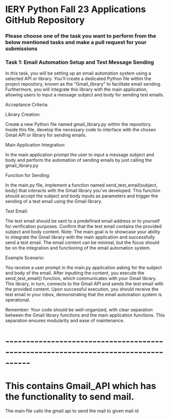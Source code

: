 # IERY Python Fall 23 Applications GitHub Repository

### Please choose one of the task you want to perform from the below mentioned tasks and make a pull request for your submissions

### Task 1: Email Automation Setup and Test Message Sending

In this task, you will be setting up an email automation system using a selected API or library. You'll create a dedicated Python file within the project repository, known as the "Gmail_library" to facilitate email sending. Furthermore, you will integrate this library with the main application, allowing users to input a message subject and body for sending test emails.

Acceptance Criteria:

Library Creation:

Create a new Python file named gmail_library.py within the repository.
Inside this file, develop the necessary code to interface with the chosen Gmail API or library for sending emails.

Main Application Integration:

In the main application prompt the user to input a message subject and body and perform the automation of sending emails by just calling the gmail_library.py

Function for Sending:

In the main.py file, implement a function named send_test_email(subject, body) that interacts with the Gmail library you've developed. This function should accept the subject and body inputs as parameters and trigger the sending of a test email using the Gmail library.

Test Email:

The test email should be sent to a predefined email address or to yourself for verification purposes.
Confirm that the test email contains the provided subject and body content.
Note: The main goal is to showcase your ability to integrate the Gmail library with the main application and successfully send a test email. The email content can be minimal, but the focus should be on the integration and functioning of the email automation system.

Example Scenario:

You receive a user prompt in the main.py application asking for the subject and body of the email. After inputting the content, you execute the send_test_email() function, which communicates with your Gmail library. This library, in turn, connects to the Gmail API and sends the test email with the provided content. Upon successful execution, you should receive the test email in your inbox, demonstrating that the email automation system is operational.

Remember: Your code should be well-organized, with clear separation between the Gmail library functions and the main application functions. This separation ensures modularity and ease of maintenance.

# ----------------------------------------------------------------------------------

# This contains Gmail_API which has the functionality to send mail.
The main file calls the gmail api to send the mail to given mail id
